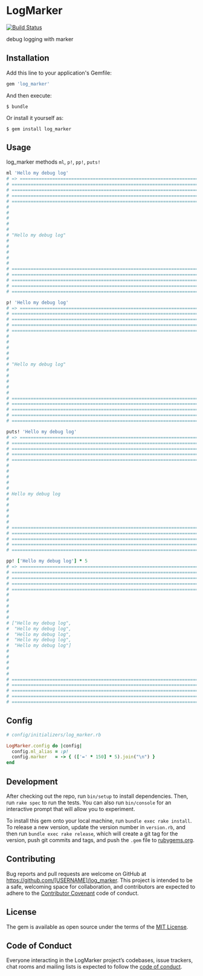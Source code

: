 # LogMarker

[![Build Status](https://travis-ci.org/Jun0kada/log_marker.svg?branch=master)](https://travis-ci.org/Jun0kada/log_marker)

debug logging with marker

## Installation

Add this line to your application's Gemfile:

```ruby
gem 'log_marker'
```

And then execute:

    $ bundle

Or install it yourself as:

    $ gem install log_marker

## Usage

log_marker methods
`ml`, `p!`, `pp!`, `puts!`

```ruby
ml 'Hello my debug log'
# => ======================================================================================================================================================
# ======================================================================================================================================================
# ======================================================================================================================================================
# ======================================================================================================================================================
# ======================================================================================================================================================
#
#
#
#
#
# "Hello my debug log"
#
#
#
#
#
# ======================================================================================================================================================
# ======================================================================================================================================================
# ======================================================================================================================================================
# ======================================================================================================================================================
# ======================================================================================================================================================

p! 'Hello my debug log'
# => ======================================================================================================================================================
# ======================================================================================================================================================
# ======================================================================================================================================================
# ======================================================================================================================================================
# ======================================================================================================================================================
#
#
#
#
#
# "Hello my debug log"
#
#
#
#
#
# ======================================================================================================================================================
# ======================================================================================================================================================
# ======================================================================================================================================================
# ======================================================================================================================================================
# ======================================================================================================================================================

puts! 'Hello my debug log'
# => ======================================================================================================================================================
# ======================================================================================================================================================
# ======================================================================================================================================================
# ======================================================================================================================================================
# ======================================================================================================================================================
#
#
#
#
#
# Hello my debug log
#
#
#
#
#
# ======================================================================================================================================================
# ======================================================================================================================================================
# ======================================================================================================================================================
# ======================================================================================================================================================
# ======================================================================================================================================================

pp! ['Hello my debug log'] * 5
# => ======================================================================================================================================================
# ======================================================================================================================================================
# ======================================================================================================================================================
# ======================================================================================================================================================
# ======================================================================================================================================================
#
#
#
#
#
# ["Hello my debug log",
#  "Hello my debug log",
#  "Hello my debug log",
#  "Hello my debug log",
#  "Hello my debug log"]
#
#
#
#
#
# ======================================================================================================================================================
# ======================================================================================================================================================
# ======================================================================================================================================================
# ======================================================================================================================================================
# ======================================================================================================================================================
```

## Config

```ruby
# config/initializers/log_marker.rb

LogMarker.config do |config|
  config.ml_alias = :p!
  config.marker   = -> { (['=' * 150] * 5).join("\n") }
end
```

## Development

After checking out the repo, run `bin/setup` to install dependencies. Then, run `rake spec` to run the tests. You can also run `bin/console` for an interactive prompt that will allow you to experiment.

To install this gem onto your local machine, run `bundle exec rake install`. To release a new version, update the version number in `version.rb`, and then run `bundle exec rake release`, which will create a git tag for the version, push git commits and tags, and push the `.gem` file to [rubygems.org](https://rubygems.org).

## Contributing

Bug reports and pull requests are welcome on GitHub at https://github.com/[USERNAME]/log_marker. This project is intended to be a safe, welcoming space for collaboration, and contributors are expected to adhere to the [Contributor Covenant](http://contributor-covenant.org) code of conduct.

## License

The gem is available as open source under the terms of the [MIT License](https://opensource.org/licenses/MIT).

## Code of Conduct

Everyone interacting in the LogMarker project’s codebases, issue trackers, chat rooms and mailing lists is expected to follow the [code of conduct](https://github.com/[USERNAME]/log_marker/blob/master/CODE_OF_CONDUCT.md).
